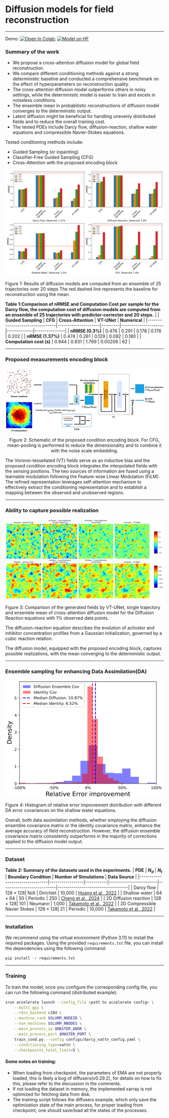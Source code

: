 # Diffusion models for field reconstruction
---

Demo: [![Open In Colab](https://colab.research.google.com/assets/colab-badge.svg)](https://colab.research.google.com/drive/1RzcvX7jHDVc1VTkyUAe8bRA3C93xEffd?usp=sharing); [![Model on HF](https://huggingface.co/datasets/huggingface/badges/resolve/main/model-on-hf-sm.svg)](https://huggingface.co/tonyzyl/DiffusionReconstruct)

### Summary of the work

* We propose a cross-attention diffusion model for global field reconstruction.
* We compare different conditioning methods against a strong deterministic baseline and conducted a comprehensive benchmark on the effect of hyperparameters on reconstruction quality.
* The cross-attention diffusion model outperforms others in noisy settings, while the deterministic model is easier to train and excels in noiseless conditions.
* The ensemble mean in probabilistic reconstructions of diffusion model converges to the deterministic output.
* Latent diffusion might be beneficial for handling unevenly distributed fields and to reduce the overall training cost.
* The tested PDEs include Darcy flow, diffusion-reaction, shallow water equations and compressible Navier-Stokes equations.


Tested conditioning methods include:
* Guided Sampling (or inpainting)
* Classifier-Free Guided Sampling (CFG)
* Cross-Attention with the proposed encoding block

<div style="text-align: left;">
  <img src="git_assest/bar_chart_0.01_largefont.png">
  <p>Figure 1: Results of diffusion models are computed from an ensemble of 25 trajectories over 20 steps The red dashed line represents the baseline for reconstruction using the mean.</p>
</div>

**Table 1:Comparison of nRMSE and Computation Cost per sample for the Darcy flow, the computation cost of diffusion models are computed from an ensemble of 25 trajectories with predictor-corrector and 20 steps.**
|                                | **Guided Sampling** | **CFG** | **Cross-Attention** | **VT-UNet** | **Numerical** |
|--------------------------------|---------------------|---------|---------------------|-------------|---------------|
| **nRMSE (0.3%)**               | 0.476               | 0.291   | 0.178               | 0.176       | 0.202         |
| **nRMSE (1.37%)**              | 0.474               | 0.261   | 0.129               | 0.092       | 0.180         |
| **Computation cost (s)**       | 0.944               | 0.931   | 1.769               | 0.00206     | 62            |

---
### Proposed measurements encoding block


<div style="text-align: center;">
  <img src="git_assest/encoding_block.png">
  <p>Figure 2: Schematic of the proposed condition encoding block. For CFG, mean-pooling is performed to reduce the dimensionality and to combine it with the noise scale embedding.</p>
</div>

The Voronoi-tessellated (VT) fields serve as an inductive bias and the proposed condition encoding block integrates the interpolated fields with the sensing positions. The two sources of information are fused using a learnable modulation following the Feature-wise Linear Modulation (FiLM). The refined representation leverages self-attention mechanism to effectively extract the conditioning representation and to establish a mapping between the observed and unobserved regions.

---
### Ability to capture possible realization

<div style="text-align: left;">
  <img src="git_assest/dr_hf.png" alt="Bar Chart">
  <p>Figure 3: Comparison of the generated fields by VT-UNet, single trajectory and ensemble mean of cross-attention diffusion model for the Diffusion Reaction equations with 1% observed data points.</p>
</div>

The diffusion-reaction equation describes the evolution of activator and inhibitor concentration profiles from a Gaussian initialization, governed by a cubic reaction relation. 

The diffusion model, equipped with the proposed encoding block, captures possible realizations, with the mean converging to the deterministic output.

---
### Ensemble sampling for enhancing Data Assimilation(DA)

<div style="text-align: left;">
  <img src="git_assest/error_hist.png">
  <p>Figure 4: Histogram of relative error improvement distribution with different DA error covariances on the shallow water equations.</p>
</div>

Overall, both data assimilation methods, whether employing the diffusion ensemble covariance matrix or the identity covariance matrix, enhance the average accuracy of field reconstruction. However, the diffusion ensemble covariance matrix consistently outperforms in the majority of corrections applied to the diffusion model output.

---
### Dataset
**Table 2: Summary of the datasets used in the experiments.**
| **PDE**                        | **$N_d$**       | **$N_t$** | **Boundary Condition** | **Number of Simulations** | **Data Source**                  |
|--------------------------------|-----------------|-----------|------------------------|---------------------------|-----------------------------------|
| Darcy flow                     | $128 \times 128$| N/A       | Dirichlet              | 10,000                    | [Huang et al., 2022](https://doi.org/10.1016/j.jcp.2022.111262) |
| Shallow water                  | $64 \times 64$  | 50        | Periodic               | 250                       | [Cheng et al., 2024](https://doi.org/10.1016/j.jcp.2023.112581) |
| 2D Diffusion reaction          | $128 \times 128$| 101       | Neumann                | 1,000                     | [Takamoto et al., 2022](https://arxiv.org/abs/2210.07182) |
| 2D Compressible Navier Stokes  | $128 \times 128$| 21        | Periodic               | 10,000                    | [Takamoto et al., 2022](https://arxiv.org/abs/2210.07182) |

---
### Installation

We recommend using the virtual environment (Python 3.11) to install the required packages. Using the provided `requirements.txt` file, you can install the dependencies using the following command:

```bash
pip install -r requirements.txt
```

---
### Training

To train the model, once you configure the corresponding config file, you can run the following command (distributed example):

```bash
srun accelerate launch --config_file <path to accelerate config> \
    --multi_gpu \
    --rdzv_backend c10d \
    --machine_rank $SLURM_NODEID \
    --num_machines $SLURM_NNODES \
    --main_process_ip $MASTER_ADDR \
    --main_process_port $MASTER_PORT \
    train_cond.py --config configs/darcy_xattn_config.yaml \
    --conditioning_type=xattn \
    --checkpoints_total_limit=5 \
```

#### Some notes on training:
* When loading from checkpoint, the parameters of EMA are not properly loaded, this is likely a bug of diffusers(v0.29.2), for details on how to fix this, please refer to the discussion in the comments.
* If not loading the dataset in memory, the implemented xarray is not optimized for fetching data from disk.
* The training script follows the diffusers example, which only save the optimization state of the main process, for proper loading from checkpoint, one should save/load all the states of the processes.